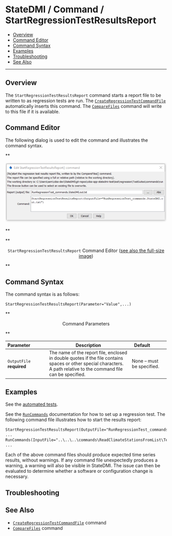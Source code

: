 # StateDMI / Command / StartRegressionTestResultsReport #

* [Overview](#overview)
* [Command Editor](#command-editor)
* [Command Syntax](#command-syntax)
* [Examples](#examples)
* [Troubleshooting](#troubleshooting)
* [See Also](#see-also)

-------------------------

## Overview ##

The `StartRegressionTestResultsReport` command
starts a report file to be written to as regression tests are run.
The [`CreateRegressionTestCommandFile`](../CreateRegressionTestCommandFile/CreateRegressionTestCommandFile.md)
automatically inserts this command.  The
[`CompareFiles`](../CompareFiles/CompareFiles.md)
command will write to this file if it is available.

## Command Editor ##

The following dialog is used to edit the command and illustrates the command syntax.

**<p style="text-align: center;">
![StartRegressionTestResultsReport](StartRegressionTestResultsReport.png)
</p>**

**<p style="text-align: center;">
`StartRegressionTestResultsReport` Command Editor (<a href="../StartRegressionTestResultsReport.png">see also the full-size image</a>)
</p>**

## Command Syntax ##

The command syntax is as follows:

```text
StartRegressionTestResultsReport(Parameter="Value",...)
```
**<p style="text-align: center;">
Command Parameters
</p>**

| **Parameter**&nbsp;&nbsp;&nbsp;&nbsp;&nbsp;&nbsp;&nbsp;&nbsp;&nbsp;&nbsp;&nbsp;&nbsp; | **Description** | **Default**&nbsp;&nbsp;&nbsp;&nbsp;&nbsp;&nbsp;&nbsp;&nbsp;&nbsp;&nbsp; |
| --------------|-----------------|----------------- |
| `OutputFile`<br>**required** | The name of the report file, enclosed in double quotes if the file contains spaces or other special characters.  A path relative to the command file can be specified. | None – must be specified. |

## Examples ##

See the [automated tests](https://github.com/OpenCDSS/cdss-app-statedmi-test/tree/master/test/regression/commands/StartRegressionTestResultsReport).

See the [`RunCommands`](../RunCommands/RunCommands.md) documentation for how to set up a regression test.
The following command file illustrates how to start the results report:

```
StartRegressionTestResultsReport(OutputFile="RunRegressionTest_commands_general.StateDMI.out.txt")
...
RunCommands(InputFile="..\..\..\commands\ReadClimateStationsFromList\Test_ReadClimateStationsFromList.StateDMI")
...
```

Each of the above command files should produce expected time series results, without warnings.
If any command file unexpectedly produces a warning, a warning will also be visible in StateDMI.
The issue can then be evaluated to determine whether a software or configuration change is necessary.

## Troubleshooting ##

## See Also ##

* [`CreateRegressionTestCommandFile`](../CreateRegressionTestCommandFile/CreateRegressionTestCommandFile.md) command
* [`CompareFiles`](../CompareFiles/CompareFiles.md) command
